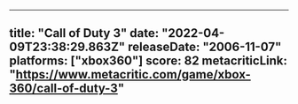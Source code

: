 
---
title: "Call of Duty 3"
date: "2022-04-09T23:38:29.863Z"
releaseDate: "2006-11-07"
platforms: ["xbox360"]
score: 82
metacriticLink: "https://www.metacritic.com/game/xbox-360/call-of-duty-3"
---
